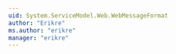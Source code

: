 ```yaml
---
uid: System.ServiceModel.Web.WebMessageFormat
author: "Erikre"
ms.author: "erikre"
manager: "erikre"
---
```

